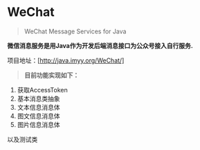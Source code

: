 # WeChat

> WeChat Message Services for Java


**微信消息服务是用Java作为开发后端消息接口为公众号接入自行服务.**

项目地址：[http://java.imyy.org/WeChat/]

> **目前功能实现如下：**

1. 获取AccessToken
2. 基本消息类抽象
3. 文本信息消息体
4. 图文信息消息体
5. 图片信息消息体

以及测试类